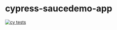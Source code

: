 # cypress-saucedemo-app

[![cy tests](https://github.com/boro-mir/cypress-saucedemo-app/actions/workflows/cypress.yml/badge.svg)](https://dashboard.cypress.io/projects/p3a6eq/runs)
